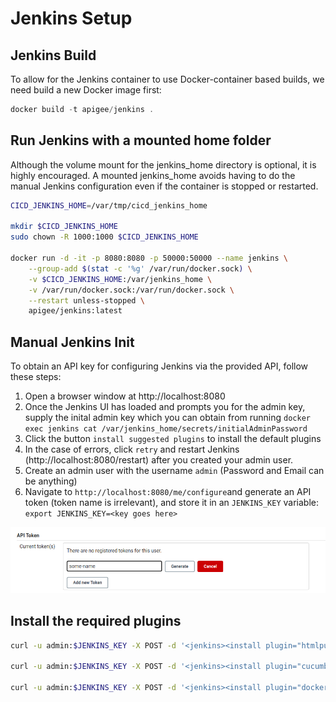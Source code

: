 # Jenkins Setup

## Jenkins Build

To allow for the Jenkins container to use Docker-container based builds, we need build a new Docker image first:

```js
docker build -t apigee/jenkins .
```

## Run Jenkins with a mounted home folder

Although the volume mount for the jenkins_home directory is optional, it is highly encouraged.
A mounted jenkins_home avoids having to do the manual Jenkins configuration even if the container is stopped or restarted.

```sh
CICD_JENKINS_HOME=/var/tmp/cicd_jenkins_home

mkdir $CICD_JENKINS_HOME
sudo chown -R 1000:1000 $CICD_JENKINS_HOME

docker run -d -it -p 8080:8080 -p 50000:50000 --name jenkins \
    --group-add $(stat -c '%g' /var/run/docker.sock) \
    -v $CICD_JENKINS_HOME:/var/jenkins_home \
    -v /var/run/docker.sock:/var/run/docker.sock \
    --restart unless-stopped \
    apigee/jenkins:latest
```

## Manual Jenkins Init

To obtain an API key for configuring Jenkins via the provided API, follow these steps:

1.  Open a browser window at http://localhost:8080
1.  Once the Jenkins UI has loaded and prompts you for the admin key, supply the inital admin key which you can obtain from running `docker exec jenkins cat /var/jenkins_home/secrets/initialAdminPassword`
1.  Click the button `install suggested plugins` to install the default plugins
1.  In the case of errors, click `retry` and restart Jenkins (http://localhost:8080/restart) after you created your admin user.
1.  Create an admin user with the username `admin` (Password and Email can be anything)
1.  Navigate to `http://localhost:8080/me/configure`and generate an API token (token name is irrelevant), and store it in an `JENKINS_KEY` variable: `export JENKINS_KEY=<key goes here>`

![API Token](../img/api-token.png)


## Install the required plugins

```sh
curl -u admin:$JENKINS_KEY -X POST -d '<jenkins><install plugin="htmlpublisher@1.22" /></jenkins>' --header 'Content-Type: text/xml' "http://localhost:8080/pluginManager/installNecessaryPlugins"

curl -u admin:$JENKINS_KEY -X POST -d '<jenkins><install plugin="cucumber-reports@5.0.2" /></jenkins>' --header 'Content-Type: text/xml' "http://localhost:8080/pluginManager/installNecessaryPlugins"

curl -u admin:$JENKINS_KEY -X POST -d '<jenkins><install plugin="docker-workflow@1.23" /></jenkins>' --header 'Content-Type: text/xml' "http://localhost:8080/pluginManager/installNecessaryPlugins"
```
